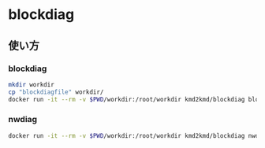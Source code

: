 # blockdiag

## 使い方

### blockdiag
```bash
mkdir workdir
cp "blockdiagfile" workdir/
docker run -it --rm -v $PWD/workdir:/root/workdir kmd2kmd/blockdiag blockdiag -Tsvg "blockdiagfile"
```

### nwdiag
```bash
docker run -it --rm -v $PWD/workdir:/root/workdir kmd2kmd/blockdiag nwdiag -Tsvg "blockdiagfile"
```
